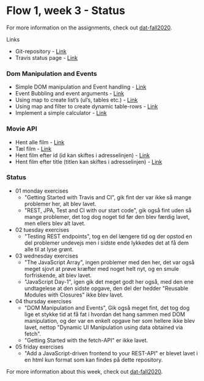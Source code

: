 # Flow 1, week 3 - Status
For more information on the assignments, check out [dat-fall2020](https://dat-fall2020.netlify.app/Flow-1/week1/SP3/).

Links

-   Git-repository - [Link](https://github.com/Nearial/Sem3_SP3)
-   Travis status page - [Link](https://travis-ci.com/github/Nearial/jpa-rest-devops-starter)

### Dom Manipulation and Events

-   Simple DOM manipulation and Event handling - [Link](https://larsan.dk/devops-starter/DOM/HTML1.html)
-   Event Bubbling and event arguments - [Link](https://larsan.dk/devops-starter/DOM/HTML2.html)
-   Using map to create list’s (ul’s, tables etc.) - [Link](https://larsan.dk/devops-starter/DOM/HTML3.html)
-   Using map and filter to create dynamic table-rows - [Link](https://larsan.dk/devops-starter/DOM/HTML4.html)
-   Implement a simple calculator - [Link](https://larsan.dk/devops-starter/DOM/HTML5.html)

### Movie API

-   Hent alle film - [Link](https://larsan.dk/devops-starter/api/movie/all)
-   Tæl film - [Link](https://larsan.dk/devops-starter/api/movie/count)
-   Hent film efter id (id kan skiftes i adresselinjen) - [Link](https://larsan.dk/devops-starter/api/movie/1)
-   Hent film efter title (titlen kan skiftes i adresselinjen) - [Link](https://larsan.dk/devops-starter/api/movie/title/Filmen)

### Status

-   01 monday exercises
    -   "Getting Started with Travis and CI", gik fint der var ikke så mange problemer her, alt blev lavet.
    -   "REST, JPA, Test and CI with our start code", gik også fint uden så mange problemer, det tog dog noget tid før den blev færdig lavet, men ellers blev alt lavet.
-   02 tuesday exercises
    -   "Testing REST endpoints", tog en del længere tid og der opstod en del problemer undevejs men i sidste ende lykkedes det at få dem alle til at lyse grønt.
-   03 wednesday exercises
    -   "The JavaScript Array", ingen problemer med den her, det var også meget sjovt at prøve kræfter med noget helt nyt, og en smule forfriskende, alt blev lavet.
    -   "JavaScript Day-1", igen gik det meget godt her også, med den ene undtagelese at den sidste opgave, den del der hedder "Reusable Modules with Closures" ikke blev lavet.
-   04 thursday exercises
    -   "DOM Manipulation and Events", Gik også meget fint, det tog dog lige et stykke tid at få fat i hvordan det hang sammen med DOM manipulation, og der var en enkelt opgave her som hellere ikke blev lavet, nettop "Dynamic UI Manipulation using data obtained via fetch".
    -   "Getting Started with the fetch-API" er ikke lavet.
-   05 friday exercises
    -   "Add a JavaScript-driven frontend to your REST-API" er blevet lavet i en html kun format som kan findes på dette repository.

For more information about this week, check out [dat-fall2020](https://dat-fall2020.netlify.app/Flow-1/week3/).
